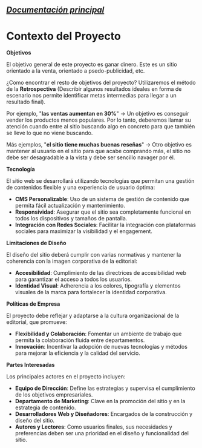 _[Documentación principal](/Documentacion.md)_
---

# Contexto del Proyecto

**Objetivos**
  
El objetivo general de este proyecto es ganar dinero. Este es un sitio orientado a la venta, orientado a psedo-publicidad, etc.

¿Como encontrar el resto de objetivos del proyecto? Utilizaremos el método de la **Retrospectiva** (Describir algunos resultados ideales en forma de escenario nos permite identificar metas intermedias para llegar a un resultado final).

Por ejemplo, "**las ventas aumentan en 30%**" -> Un objetivo es conseguir vender los productos menos populares. Por lo tanto, deberemos llamar su atención cuando entre al sitio buscando algo en concreto para que también se lleve lo que no viene buscando.

Más ejemplos, "**el sitio tiene muchas buenas reseñas**" -> Otro objetivo es mantener al usuario en el sitio para que acabe comprando más, el sitio no debe ser desagradable a la vista y debe ser sencillo navager por él.

**Tecnología**

El sitio web se desarrollará utilizando tecnologías que permitan una gestión de contenidos flexible y una experiencia de usuario óptima:
- **CMS Personalizable**: Uso de un sistema de gestión de contenido que permita fácil actualización y mantenimiento.
- **Responsividad**: Asegurar que el sitio sea completamente funcional en todos los dispositivos y tamaños de pantalla.
- **Integración con Redes Sociales**: Facilitar la integración con plataformas sociales para maximizar la visibilidad y el engagement.

**Limitaciones de Diseño**

El diseño del sitio deberá cumplir con varias normativas y mantener la coherencia con la imagen corporativa de la editorial:
- **Accesibilidad**: Cumplimiento de las directrices de accesibilidad web para garantizar el acceso a todos los usuarios.
- **Identidad Visual**: Adherencia a los colores, tipografía y elementos visuales de la marca para fortalecer la identidad corporativa.

**Políticas de Empresa**

El proyecto debe reflejar y adaptarse a la cultura organizacional de la editorial, que promueve:
- **Flexibilidad y Colaboración**: Fomentar un ambiente de trabajo que permita la colaboración fluida entre departamentos.
- **Innovación**: Incentivar la adopción de nuevas tecnologías y métodos para mejorar la eficiencia y la calidad del servicio.

**Partes Interesadas**

Los principales actores en el proyecto incluyen:
- **Equipo de Dirección**: Define las estrategias y supervisa el cumplimiento de los objetivos empresariales.
- **Departamento de Marketing**: Clave en la promoción del sitio y en la estrategia de contenido.
- **Desarrolladores Web y Diseñadores**: Encargados de la construcción y diseño del sitio.
- **Autores y Lectores**: Como usuarios finales, sus necesidades y preferencias deben ser una prioridad en el diseño y funcionalidad del sitio.
